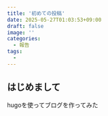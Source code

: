 ```yaml
---
title: '初めての投稿'
date: 2025-05-27T01:03:53+09:00
draft: false
image: ''
categories:
  - 報告
tags:
  - 
---
```


## はじめまして

hugoを使ってブログを作ってみた
